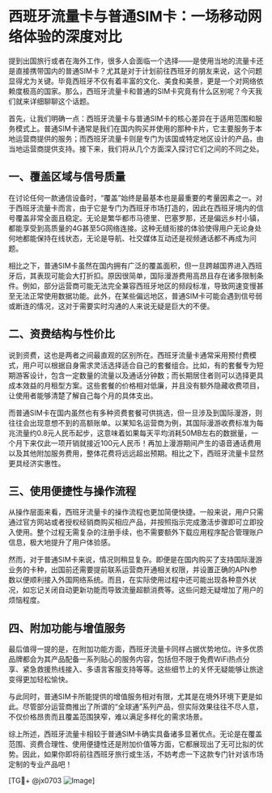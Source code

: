 # 西班牙流量卡与普通SIM卡：一场移动网络体验的深度对比

提到出国旅行或者在海外工作，很多人会面临一个选择——是使用当地的流量卡还是直接携带国内的普通SIM卡？尤其是对于计划前往西班牙的朋友来说，这个问题显得尤为关键。毕竟西班牙不仅有着丰富的文化、美食和美景，更是一个对网络依赖度极高的国家。那么，西班牙流量卡和普通的SIM卡究竟有什么区别呢？今天我们就来详细聊聊这个话题。

首先，让我们明确一点：西班牙流量卡与普通SIM卡的核心差异在于适用范围和服务模式上。普通SIM卡通常是我们在国内购买并使用的那种卡片，它主要服务于本地运营商提供的服务；而西班牙流量卡则是专门为该国或特定地区设计的产品，由当地运营商提供支持。接下来，我们将从几个方面深入探讨它们之间的不同之处。

## 一、覆盖区域与信号质量

在讨论任何一款通信设备时，“覆盖”始终是最基本也是最重要的考量因素之一。对于西班牙流量卡而言，由于它是专门为西班牙市场打造的，因此在西班牙境内的信号覆盖非常全面且稳定。无论是繁华都市马德里、巴塞罗那，还是偏远乡村小镇，都能享受到高质量的4G甚至5G网络连接。这种无缝衔接的体验使得用户无论身处何地都能保持在线状态，无论是导航、社交媒体互动还是视频通话都不再成为问题。

相比之下，普通SIM卡虽然在国内拥有广泛的覆盖面积，但一旦跨越国界进入西班牙后，其表现可能会大打折扣。原因很简单，国际漫游费用高昂且存在诸多限制条件。例如，部分运营商可能无法完全兼容西班牙地区的频段标准，导致网速变慢甚至无法正常使用数据功能。此外，在某些偏远地区，普通SIM卡可能会遇到信号弱或断连的情况，这对于需要实时沟通的人来说无疑是巨大的不便。

## 二、资费结构与性价比

说到资费，这也是两者之间最直观的区别所在。西班牙流量卡通常采用预付费模式，用户可以根据自身需求灵活选择适合自己的套餐组合。比如，有的套餐专为短期游客设计，包含一定数量的流量以及通话分钟数；而长期居住者则可以选择更具成本效益的月租型方案。这些套餐的价格相对低廉，并且没有额外隐藏收费项目，让使用者能够清楚了解自己每个月的具体支出。

而普通SIM卡在国内虽然也有多种资费套餐可供挑选，但一旦涉及到国际漫游，则往往会出现意想不到的高额账单。以某知名运营商为例，其国际漫游收费标准为每兆流量约0.8元人民币起步，这意味着如果每天平均消耗50MB左右的数据量，一个月下来仅此一项开销就接近100元人民币！再加上漫游期间产生的语音通话费用以及其他附加服务费用，整体花费将远远超出预期。相比之下，西班牙流量卡显然更具经济实惠性。

## 三、使用便捷性与操作流程

从操作层面来看，西班牙流量卡的操作流程也更加简便快捷。一般来说，用户只需通过官方网站或者授权经销商购买相应产品，并按照指示完成激活步骤即可立即投入使用。整个过程无需复杂的注册手续，也不需要额外下载应用程序配合管理账户信息，极大地提升了用户体验感。

然而，对于普通SIM卡来说，情况则稍显复杂。即便是在国内购买了支持国际漫游业务的卡种，出国前还需要提前联系运营商开通相关权限，并设置正确的APN参数以便顺利接入外国网络系统。而且，在实际使用过程中还可能出现各种意外状况，如忘记关闭自动更新功能而导致流量超额消费等。这些问题无疑增加了用户的烦恼程度。

## 四、附加功能与增值服务

最后值得一提的是，在附加功能方面，西班牙流量卡同样占据优势地位。许多优质品牌都会为其产品配备一系列贴心的服务内容，包括但不限于免费WiFi热点分享、紧急救援热线接入、多语言客服支持等等。这些细节上的关怀无疑能够让旅途变得更加轻松愉快。

与此同时，普通SIM卡所能提供的增值服务相对有限，尤其是在境外环境下更是如此。尽管部分运营商推出了所谓的“全球通”系列产品，但实际效果往往不尽人意，不仅价格昂贵而且覆盖范围狭窄，难以满足多样化的需求场景。

综上所述，西班牙流量卡相较于普通SIM卡确实具备诸多显著优点。无论是在覆盖范围、资费合理性、使用便捷性还是附加价值等方面，它都展现出了无可比拟的优势。因此，如果你即将前往西班牙旅行或生活，不妨考虑一下这款专门针对该市场定制的专业产品吧！

[TG💪+ @jx0703 ![Image](https://github.com/user-attachments/assets/dbca1d08-cadb-493c-b0ec-ad6f7a83f270)]